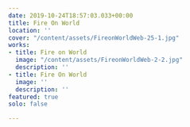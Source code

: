 ```yaml
---
date: 2019-10-24T18:57:03.033+00:00
title: Fire On World
location: ''
cover: "/content/assets/FireonWorldWeb-25-1.jpg"
works:
- title: Fire on World
  image: "/content/assets/FireonWorldWeb-2-2.jpg"
  description: ''
- title: Fire On World
  image: ''
  description: ''
featured: true
solo: false

---
```

